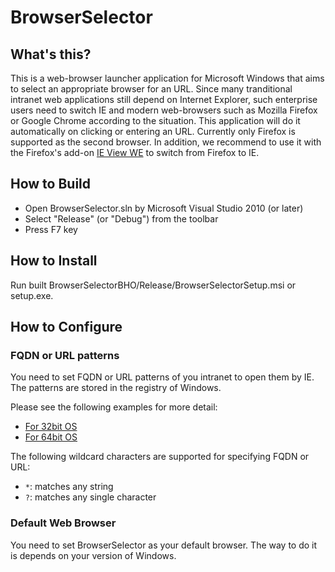 # BrowserSelector

## What's this?

This is a web-browser launcher application for Microsoft Windows that aims to
select an appropriate browser for an URL. Since many tranditional intranet web
applications still depend on Internet Explorer, such enterprise users need to
switch IE and modern web-browsers such as Mozilla Firefox or Google Chrome
according to the situation. This application will do it automatically on
clicking or entering an URL. Currently only Firefox is supported as the second
browser. In addition, we recommend to use it with the Firefox's add-on
[IE View WE](https://addons.mozilla.org/en-US/firefox/addon/ie-view-we/) to
switch from Firefox to IE.

## How to Build

  * Open BrowserSelector.sln by Microsoft Visual Studio 2010 (or later)
  * Select "Release" (or "Debug") from the toolbar
  * Press F7 key

## How to Install

Run built BrowserSelectorBHO/Release/BrowserSelectorSetup.msi or setup.exe.

## How to Configure

### FQDN or URL patterns

You need to set FQDN or URL patterns of you intranet to open them by IE.
The patterns are stored in the registry of Windows.

Please see the following examples for more detail:

  * [For 32bit OS](sample/BrowserSelectorExample.reg)
  * [For 64bit OS](sample/BrowserSelectorWOW64Example.reg)

The following wildcard characters are supported for specifying FQDN or URL:

  * `*`: matches any string
  * `?`: matches any single character

### Default Web Browser

You need to set BrowserSelector as your default browser. The way to do it is
depends on your version of Windows.
